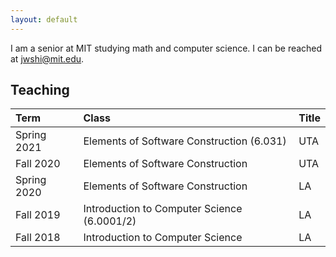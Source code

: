 ```yaml
---
layout: default
---
```


I am a senior at MIT studying math and computer science.
I can be reached at <jwshi@mit.edu>. 

## Teaching

| Term | Class | Title |
|:---|:--- |:---|
| Spring 2021 | Elements of Software Construction (6.031) | UTA | 
| Fall 2020   | Elements of Software Construction | UTA | 
| Spring 2020 | Elements of Software Construction | LA  | 
| Fall 2019   | Introduction to Computer Science (6.0001/2) | LA | 
| Fall 2018   | Introduction to Computer Science | LA |
